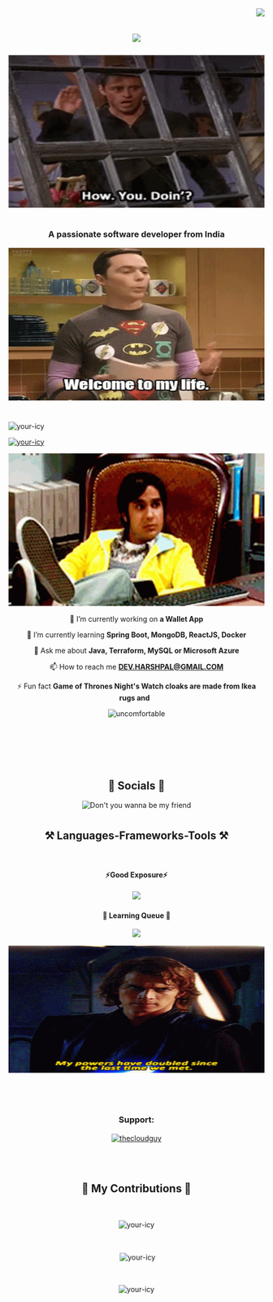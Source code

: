 <img align="right" src="https://visitor-badge.laobi.icu/badge?page_id=your-icy" />

<h1 align="center">
    <img src="https://readme-typing-svg.herokuapp.com/?font=Righteous&size=35&center=true&vCenter=true&width=500&height=70&duration=4000&lines=Hi+There!+👋;+I'm+Harsh+Pal!;" />
</h1>

<p align="center"> <img src="need/how-you-doin-how-are-you-doing.gif" width="700" height="300" alt="HowYouDoin" /> </p>
<h1 align="center"></h1>
<!-- name highlight ending -->
<h3 align="center">A passionate software developer from India </h3>

<p align="center"> <img src="need/welcome-to-my-life-the-big-bang-theory.gif" width="700" height="300" alt="welcome" /> </p>

        
<h1 align="center"></h1>
<p align="left"> <img
        src="https://komarev.com/ghpvc/?username=your-icy&label=Profile%20views&color=0e75b6&style=flat"
        alt="your-icy" /> </p>

<p align="left"> <a href="https://github.com/ryo-ma/github-profile-trophy"><img
            src="https://github-profile-trophy.vercel.app/?username=your-icy" alt="your-icy" /></a> </p>

<div align="center">
 <p align="center"> <img src="need/tv-shows-raj.gif" width="700" height="300" alt="raj-smile" /> </p>
    
 🔭 I’m currently working on **a Wallet App**
 
 🌱 I’m currently learning **Spring Boot, MongoDB, ReactJS, Docker**

💬 Ask me about **Java, Terraform, MySQL or Microsoft Azure**

📫 How to reach me **DEV.HARSHPAL@GMAIL.COM**


⚡ Fun fact **Game of Thrones Night's Watch cloaks are made from Ikea rugs and**
&nbsp;<p align="center"> <img
        src="https://github.com/CloudDev-Harsh/your-icy/blob/a5b24ce85f241a50f925f42e043873166c0e3bcc/Github/jokes-uncomfortable.gif"
        width="300" height="200" alt="uncomfortable" /> </p>

 </div>

  <!-- - 🤝 I’m looking for help with [any](https) -->

<!-- - 👨‍💻 All of my projects are available at [http](http) -->

<!-- - 📝 I regularly write articles on [http](http) --> 

<!-- - 📄 Know about my experiences [http](http) -->



<br><br>
<br><br>
<h1 align="center"></h1>
<h2 align="center">🤝 Socials 🤝</h2>
<div align="center">


    
</div>

<p align="center"> <img
        src="https://github.com/CloudDev-Harsh/your-icy/blob/21583e2dbdaf31fe2de930dffb2a96e20ada5d0e/Github/ponste11.gif"
        width="820" height="300" alt="Don't you wanna be my friend" /> </p>
<h1 align="center"></h1>
<h2 align="center">⚒️ Languages-Frameworks-Tools ⚒️</h2>
<br/>
<h4 align="center">⚡Good Exposure⚡</h4>
<div align="center">
<img src="https://skillicons.dev/icons?i=java,azure,mysql,mongodb,bootstrap,docker,spring,terraform,kafka,html,css,vscode,github,idea,git,js,postgres,redis&perline=9" />
<h4 align="center">🔭 Learning Queue 🔭</h4>
    
<img src="https://skillicons.dev/icons?i=kubernetes,typescript,nodejs,express,tailwind,materialui,react,redux,mui,python,gcp,dynamodb,graphql,figma,django,nextjs,solidity,go&perline=9" /><br>
</div>
      
<p align="center"> 
    
 <img src="https://github.com/CloudDev-Harsh/CloudDev-Harsh/blob/a5b24ce85f241a50f925f42e043873166c0e3bcc/Github/power-star-wars.gif"
        width="820" height="250" alt="HowYouDoin" /> </p>
    <h1 align="center"></h1>
    <br>
    <div align="center">
    <h3 align="center">Support:</h3>
    <p><a href="https://www.buymeacoffee.com/thecloudguy"> <img align="center"
                src="https://cdn.buymeacoffee.com/buttons/v2/default-yellow.png" height="50" width="210"
                alt="thecloudguy" /></a></p><br><br>
  <h2>🐍 My Contributions 🐍</h2>
  <br>
<!--   <img alt="snake eating my contributions" src="https://raw.githubusercontent.com/your-icy/your-icy/output/github-contribution-grid-snake.svg" /> -->
    <p><img align="center" src="https://github-readme-stats.vercel.app/api/top-langs?username=your-icy&show_icons=true&locale=en&layout=compact" alt="your-icy"/></p>
    <br>
<p>&nbsp;<img align="center" src="https://github-readme-stats.vercel.app/api?username=your-icy&show_icons=true&locale=en" alt="your-icy" /></p>
<br>
<p align="center"><img align="center" src="https://github-readme-streak-stats.herokuapp.com/?user=your-icy&" alt="your-icy" /></p>
</div>

